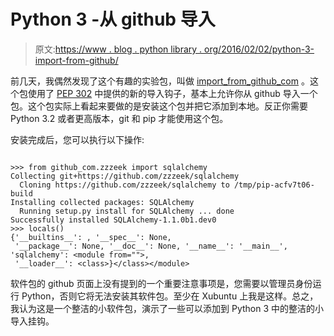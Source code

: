 # Python 3 -从 github 导入

> 原文:[https://www . blog . python library . org/2016/02/02/python-3-import-from-github/](https://www.blog.pythonlibrary.org/2016/02/02/python-3-import-from-github/)

前几天，我偶然发现了这个有趣的实验包，叫做 [import_from_github_com](https://github.com/nvbn/import_from_github_com) 。这个包使用了 [PEP 302](https://www.python.org/dev/peps/pep-0302/) 中提供的新的导入钩子，基本上允许你从 github 导入一个包。这个包实际上看起来要做的是安装这个包并把它添加到本地。反正你需要 Python 3.2 或者更高版本，git 和 pip 才能使用这个包。

安装完成后，您可以执行以下操作:

```

>>> from github_com.zzzeek import sqlalchemy
Collecting git+https://github.com/zzzeek/sqlalchemy
  Cloning https://github.com/zzzeek/sqlalchemy to /tmp/pip-acfv7t06-build
Installing collected packages: SQLAlchemy
  Running setup.py install for SQLAlchemy ... done
Successfully installed SQLAlchemy-1.1.0b1.dev0
>>> locals()
{'__builtins__': , '__spec__': None,
 '__package__': None, '__doc__': None, '__name__': '__main__', 
'sqlalchemy': <module from="">,
 '__loader__': <class>}</class></module> 
```

软件包的 github 页面上没有提到的一个重要注意事项是，您需要以管理员身份运行 Python，否则它将无法安装其软件包。至少在 Xubuntu 上我是这样。总之，我认为这是一个整洁的小软件包，演示了一些可以添加到 Python 3 中的整洁的小导入挂钩。